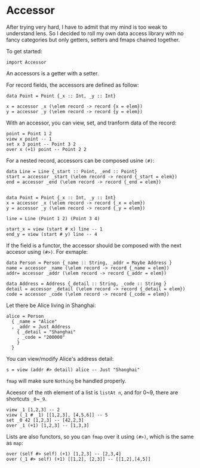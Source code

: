 # Accessor

After trying very hard, I have to admit that my mind is too weak to understand lens. So I decided to roll my own data access library with no fancy categories but only getters, setters and fmaps chained together. 

To get started:

    import Accessor

An accessors is a getter with a setter.

For record fields, the accessors are defined as follow:

    data Point = Point {_x :: Int, _y :: Int}
    
    x = accessor _x (\elem record -> record {x = elem})
    y = accessor _y (\elem record -> record {y = elem})

With an accessor, you can view, set, and tranform data of the record:

    point = Point 1 2
    view x point -- 1
    set x 3 point -- Point 3 2
    over x (+1) point -- Point 2 2

For a nested record, accessors can be composed usine `(#)`:

    data Line = Line {_start :: Point, _end :: Point}
    start = accessor _start (\elem record -> record {_start = elem})
    end = accessor _end (\elem record -> record {_end = elem})
    

    data Point = Point {_x :: Int, _y :: Int}
    x = accessor _x (\elem record -> record {_x = elem})
    y = accessor _y (\elem record -> record {_y = elem})

    line = Line (Point 1 2) (Point 3 4)

    start_x = view (start # x) line -- 1
    end_y = view (start # y) line -- 4

If the field is a functor, the accessor should be composed with the next accesor using `(#>)`. For exmaple:

    data Person = Person {_name :: String, _addr = Maybe Address }
    name = accessor _name (\elem record -> record {_name = elem}) 
    addr= accessor _addr (\elem record -> record {_addr = elem}) 

    data Address = Address {_detail :: String, _code :: String }
    detail = accessor _detail (\elem record -> record {_detail = elem}) 
    code = accessor _code (\elem record -> record {_code = elem}) 

Let there be Alice living in Shanghai:

    alice = Person
      { _name = "Alice"
      , _addr = Just Address
        { _detail = "Shanghai"
        , _code = "200000"
        }
      }

You can view/modify Alice's address detail:

    s = view (addr #> detail) alice -- Just "Shanghai"

`fmap` will make sure `Nothing` be handled properly.

Aceesor of the nth element of a list is `listAt n`, and for 0~9, there are shortcuts `_0`~`_9`.

    view _1 [1,2,3] -- 2
    view (_1 # _1) [[1,2,3], [4,5,6]] -- 5
    set _0 42 [1,2,3] -- [42,2,3]
    over _1 (+1) [1,2,3] -- [1,3,3]

Lists are also functors, so you can `fmap` over it using `(#>)`, which is the same as `map`:

    over (self #> self) (+1) [1,2,3] -- [2,3,4]
    over (_1 #> self) (+1) [[1,2], [2,3]] -- [[1,2],[4,5]]


